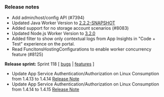 ### Release notes
<!-- Please add your release notes in the following format:
- My change description (#PR)
-->
- Add admin/host/config API (#7394)
- Updated Java Worker Version to [2.2.2-SNAPSHOT](https://github.com/Azure/azure-functions-java-worker/releases/tag/2.2.2-SNAPSHOT)
- Added support for no storage account scenarios (#8083)
- Updated Node.js Worker Version to [3.2.0](https://github.com/Azure/azure-functions-nodejs-worker/releases/tag/v3.2.0)
- Added filter to show only contextual logs from App Insights in "Code + Test" experience on the portal.
- Read FuncitonsHostingConfigurations to enable worker concurrency feature (#8125)

**Release sprint:** Sprint 118
[ [bugs](https://github.com/Azure/azure-functions-host/issues?q=is%3Aissue+milestone%3A%22Functions+Sprint+118%22+label%3Abug+is%3Aclosed) | [features](https://github.com/Azure/azure-functions-host/issues?q=is%3Aissue+milestone%3A%22Functions+Sprint+118%22+label%3Afeature+is%3Aclosed) ]
- Update App Service Authentication/Authorization on Linux Consumption from 1.4.13 to 1.4.14 [Release Note](https://github.com/Azure/app-service-announcements/issues/358)
- Update App Service Authentication/Authorization on Linux Consumption from 1.4.14 to 1.4.15 [Release Note](https://github.com/Azure/app-service-announcements/issues/360)
